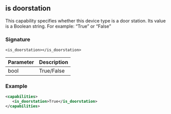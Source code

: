 ## is doorstation

This capability specifies whether this device type is a door station. Its value is a Boolean string. For example: “True” or “False”


### Signature

`<is_doorstation></is_doorstation>`


| Parameter | Description |
| --- | --- |
| bool | True/False |


### Example

```xml
<capabilities>
   <is_doorstation>True</is_doorstation>
</capabilities>
```

